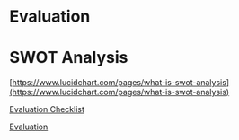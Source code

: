 # Evaluation

# SWOT Analysis

[https://www.lucidchart.com/pages/what-is-swot-analysis](https://www.lucidchart.com/pages/what-is-swot-analysis)

[Evaluation Checklist](Evaluation%20865977dd832c4461a9418e9f376a1773/Evaluation%20Checklist%20142e7be5d20946ed9c12455106f839cf.md)

[Evaluation](Evaluation%20865977dd832c4461a9418e9f376a1773/Evaluation%206914bd1d7492452e8e3964c229956911.md)